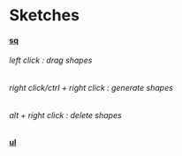 # Sketches

#### [sq](https://ngc6720.github.io/croquis/sq/)
###### left click : drag shapes
###### right click/ctrl + right click : generate shapes
###### alt + right click : delete shapes
#### [ul](https://ngc6720.github.io/croquis/ul/)
